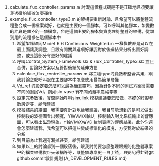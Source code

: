 1. calculate_flux_controller_params.m 討混這個程式碼是不是正確地且須要讓我透徹的知道怎麼運作
2. example_flux_controller_type3.m 的架構要重新討論，且希望可以將整體流程整合成一個檔案就好，也就是主要的一個腳本，可以呼叫其他腳本，如變數的計算是額外的一個檔案，但是這個主要的腳本負責處理好整體的架構，從頭到尾的流程都在這個腳本中
   1. 希望架構如同Model_6_6_Continuous_Weighted.m 一樣變數都是可以在最上面讓我調整，且設有開關與選項好讓我對於後續結果分析出圖好調整，或是這部分有更好的建議
   2. 呼叫Control_System_Framework.slx & Flux_Controller_Type3.slx 並且合併，討論好方案以及針對後續的延伸方便
   3. calculate_flux_controller_params.m 將三種type的變數都整合共用，跟我討論怎麼呼叫跟在主要腳本中怎麼使用最為簡單易懂
   4. Vd_ref 的設定要怎麼可以最為簡單靈巧，因為針對不同的測試方案會需要不同的測試Vd，例如sin wave 有不同的頻率震幅等等
   5. 設定完參數後，實際開始呼叫simulink 模擬建議要怎麼做，基礎的模擬參數設定等，給我建議
   6. 模擬結果的繪圖，我需要真針對地給我建議，我目前能想到的是可以做出控制後的波德圖看出頻寬，Y軸VM/X軸U，控制輸入對比系統輸出的響應圖，可以看出磁滯現象，Y軸VM/X軸VD 控制實際的響應結果，此外你還會怎麼建議我，我希望可以把這些變成標準化的模塊，方便我對於結果的分析
   7. 到目前為止我還有漏掉甚麼，給我建議
   8. 如果以上的討論都到一個段落後，跟我討問要怎麼整理跟規則化整體專案中的檔案架構資料夾架構等等，讓整個專案更一目了然，且要記得針對git github commit設計規則 (A_DEVELOPMENT_RULES.md)
